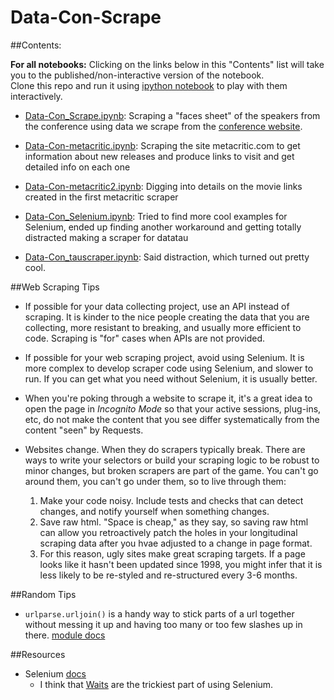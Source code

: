 Data-Con-Scrape
===============

##Contents: 

**For all notebooks:** Clicking on the links below in this "Contents" list will take you to the published/non-interactive version of the notebook.   
Clone this repo and run it using [ipython notebook][6] to play with them interactively.

*  [Data-Con_Scrape.ipynb][4]: Scraping a "faces sheet" of the speakers from the conference using data we scrape from the [conference website][5]. 

* [Data-Con-metacritic.ipynb][7]: Scraping the site metacritic.com to get information about new releases and produce links to visit and get detailed info on each one

* [Data-Con-metacritic2.ipynb][8]: Digging into details on the movie links created in the first metacritic scraper

* [Data-Con_Selenium.ipynb][9]: Tried to find more cool examples for Selenium, ended up finding another workaround and getting totally distracted making a scraper for datatau

* [Data-Con_tauscraper.ipynb][10]: Said distraction, which turned out pretty cool. 

##Web Scraping Tips

* If possible for your data collecting project, use an API instead of scraping. It is kinder to the nice people creating the data that you are collecting, more resistant to breaking, and usually more efficient to code. Scraping is "for" cases when APIs are not provided. 

* If possible for your web scraping project, avoid using Selenium. It is more complex to develop scraper code using Selenium, and slower to run. If you can get what you need without Selenium, it is usually better. 

* When you're poking through a website to scrape it, it's a great idea to open the page in *Incognito Mode* so that your active sessions, plug-ins, etc, do not make the content that you see differ systematically from the content "seen" by Requests. 

* Websites change. When they do scrapers typically break. There are ways to write your selectors or build your scraping logic to be robust to minor changes, but broken scrapers are part of the game. You can't go around them, you can't go under them, so to live through them: 
  1. Make your code noisy. Include tests and checks that can detect changes, and notify yourself when something changes. 
  2. Save raw html. "Space is cheap," as they say, so saving raw html can allow you retroactively patch the  holes in your longitudinal scraping data after you hvae adjusted to a change in page format.
  3. For this reason, ugly sites make great scraping targets. If a page looks like it hasn't been updated since 1998, you might infer that it is less likely to be re-styled and re-structured every 3-6 months. 


##Random Tips

* `urlparse.urljoin()` is a handy way to stick parts of a url together without messing it up and having too many or too few slashes up in there. [module docs][3]

##Resources

* Selenium [docs](1)
  - I think that [Waits][2] are the trickiest part of using Selenium. 







[1]: http://selenium-python.readthedocs.org/en/latest/
[2]: http://selenium-python.readthedocs.org/en/latest/waits.html
[3]: https://docs.python.org/2/library/urlparse.html
[4]: http://nbviewer.ipython.org/github/laurieskelly/Data-Con-Scrape/blob/master/Data-Con_Scrape.ipynb
[5]: http://data-con.org/
[6]: http://ipython.org/notebook.html
[7]: http://nbviewer.ipython.org/github/laurieskelly/Data-Con-Scrape/blob/master/Data-Con-metacritic.ipynb
[8]: http://nbviewer.ipython.org/github/laurieskelly/Data-Con-Scrape/blob/master/Data-Con_metacritic2.ipynb
[9]: http://nbviewer.ipython.org/github/laurieskelly/Data-Con-Scrape/blob/master/Data-Con_Selenium.ipynb
[10]: http://nbviewer.ipython.org/github/laurieskelly/Data-Con-Scrape/blob/master/Data-Con_tauscraper.ipynb